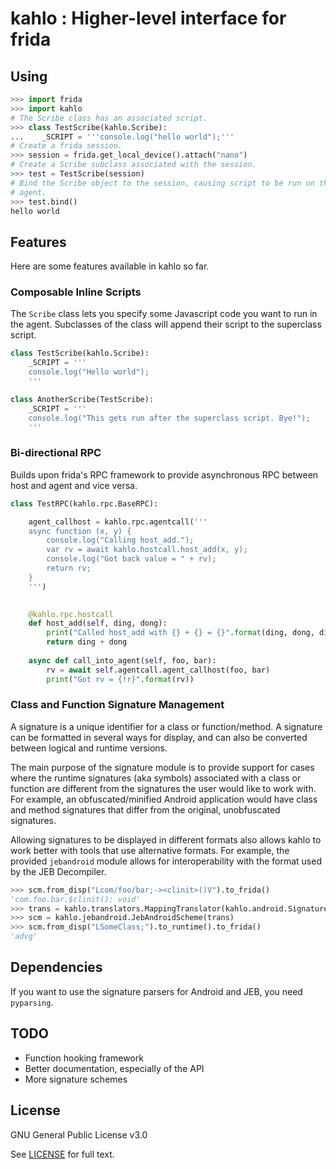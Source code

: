 kahlo : Higher-level interface for frida
========================================

## Using

```python
>>> import frida
>>> import kahlo
# The Scribe class has an associated script.
>>> class TestScribe(kahlo.Scribe):
...    _SCRIPT = '''console.log("hello world");'''
# Create a frida session.
>>> session = frida.get_local_device().attach("nano")
# Create a Scribe subclass associated with the session.
>>> test = TestScribe(session)
# Bind the Scribe object to the session, causing script to be run on the
# agent.
>>> test.bind()
hello world
```

## Features

Here are some features available in kahlo so far.

### Composable Inline Scripts

The `Scribe` class lets you specify some Javascript code you want to run in
the agent. Subclasses of the class will append their script to the superclass
script.

```python
class TestScribe(kahlo.Scribe):
    _SCRIPT = '''
    console.log("Hello world");
    '''

class AnotherScribe(TestScribe):
    _SCRIPT = '''
    console.log("This gets run after the superclass script. Bye!");
    '''
```

### Bi-directional RPC

Builds upon frida's RPC framework to provide asynchronous RPC between host and
agent and vice versa.

```python
class TestRPC(kahlo.rpc.BaseRPC):

    agent_callhost = kahlo.rpc.agentcall('''
    async function (x, y) {
        console.log("Calling host_add.");
        var rv = await kahlo.hostcall.host_add(x, y);
        console.log("Got back value = " + rv);
        return rv;
    }
    ''')

    
    @kahlo.rpc.hostcall
    def host_add(self, ding, dong):
        print("Called host_add with {} + {} = {}".format(ding, dong, ding+dong))
        return ding + dong
    
    async def call_into_agent(self, foo, bar):
        rv = await self.agentcall.agent_callhost(foo, bar)
        print("Got rv = {!r}".format(rv))
```

### Class and Function Signature Management

A signature is a unique identifier for a class or function/method. A signature
can be formatted in several ways for display, and can also be converted
between logical and runtime versions.

The main purpose of the signature module is to provide support for cases where
the runtime signatures (aka symbols) associated with a class or function are
different from the signatures the user would like to work with. For example,
an obfuscated/minified Android application would have class and method
signatures that differ from the original, unobfuscated signatures.

Allowing signatures to be displayed in different formats also allows kahlo to
work better with tools that use alternative formats. For example, the provided
`jebandroid` module allows for interoperability with the format used by the
JEB Decompiler.

```python
>>> scm.from_disp("Lcom/foo/bar;-><clinit>()V").to_frida()
'com.foo.bar.$clinit(): void'
>>> trans = kahlo.translators.MappingTranslator(kahlo.android.Signature, kahlo.jebandroid.JebFormatter.singleton, "/tmp/test_map.json")
>>> scm = kahlo.jebandroid.JebAndroidScheme(trans)
>>> scm.from_disp("LSomeClass;").to_runtime().to_frida()
'advg'
```

## Dependencies

If you want to use the signature parsers for Android and JEB, you need `pyparsing`.

## TODO

* Function hooking framework
* Better documentation, especially of the API
* More signature schemes

## License

GNU General Public License v3.0

See [LICENSE](/LICENSE) for full text.
